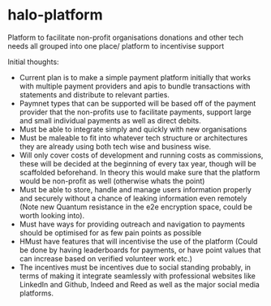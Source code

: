 # halo-platform
Platform to facilitate non-profit organisations donations and other tech needs all grouped into one place/ platform to incentivise support

Initial thoughts:

- Current plan is to make a simple payment platform initially that works with multiple payment providers and apis to bundle transactions with statements and distribute to relevant parties.
- Paymnet types that can be supported will be based off of the payment provider that the non-profits use to facilitate payments, support large and small individual payments as well as direct debits.
- Must be able to integrate simply and quickly with new organisations
- Must be maleable to fit into whatever tech structure or architectures they are already using both tech wise and business wise.
- Will only cover costs of development and running costs as commissions, these will be decided at the beginning of every tax year, though will be scaffolded beforehand. In theory this would make sure that the platform would be non-profit as well (otherwise whats the point)
- Must be able to store, handle and manage users information properly and securely without a chance of leaking information even remotely (Note new Quantum resistance in the e2e encryption space, could be worth looking into).
- Must have ways for providing outreach and navigation to payments should be optimised for as few pain points as possible
- HMust have features that will incentivise the use of the platform (Could be done by having leaderboards for payments, or have point values that can increase based on verified volunteer work etc.)
- The incentives must be incentives due to social standing probably, in terms of making it integrate seamlessly with professional websites like LinkedIn and Github, Indeed and Reed as well as the major social media platforms.
